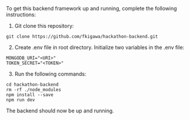 To get this backend framework up and running, complete the following instructions:

1. Git clone this repository:

```
git clone https://github.com/fkigawa/hackathon-backend.git
```

2. Create .env file in root directory. Initialize two variables in the .env file:

```
MONGODB_URI="<URI>" 
TOKEN_SECRET="<TOKEN>"
```

3. Run the following commands:

```
cd hackathon-backend
rm -rf ./node_modules 
npm install --save 
npm run dev
```

The backend should now be up and running.
